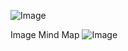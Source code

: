 ![Image](https://github.com/user-attachments/assets/9dd027c9-0a21-4007-9119-1c0b5fc44351)

Image Mind Map
![Image](https://github.com/user-attachments/assets/ea4a3ae8-4cb9-4f63-91fc-3d053bd92480)

